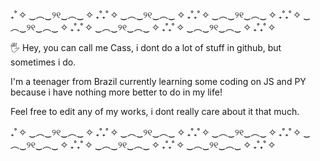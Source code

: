 ₊˚ ✧ ‿︵‿୨୧‿︵‿ ✧ ₊˚₊˚ ✧ ‿︵‿୨୧‿︵‿ ✧ ₊˚₊˚ ✧ ‿︵‿୨୧‿︵‿ ✧ ₊˚₊˚ ✧ ‿︵‿୨୧‿︵‿ ✧ ₊˚₊˚ ✧ ‿︵‿୨୧‿︵‿ ✧ ₊˚₊˚ ✧ ‿︵‿୨୧‿︵‿ ✧ ₊˚₊˚ ✧



 
🖐️ Hey, you can call me Cass, i dont do a lot of stuff in github, but sometimes i do.

I'm a teenager from Brazil currently learning some coding on JS and PY because i have nothing more better to do in my life!

Feel free to edit any of my works, i dont really care about it that much.




₊˚ ✧ ‿︵‿୨୧‿︵‿ ✧ ₊˚₊˚ ✧ ‿︵‿୨୧‿︵‿ ✧ ₊˚₊˚ ✧ ‿︵‿୨୧‿︵‿ ✧ ₊˚₊˚ ✧ ‿︵‿୨୧‿︵‿ ✧ ₊˚₊˚ ✧ ‿︵‿୨୧‿︵‿ ✧ ₊˚₊˚ ✧ ‿︵‿୨୧‿︵‿ ✧ ₊˚₊˚ ✧ 
